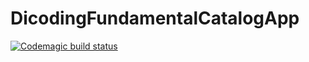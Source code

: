 # DicodingFundamentalCatalogApp
[![Codemagic build status](https://api.codemagic.io/apps/6564050914c37d2c802f74b7/ios-project-debug/status_badge.svg)](https://codemagic.io/apps/6564050914c37d2c802f74b7/ios-project-debug/latest_build)
